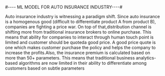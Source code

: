 #---- ML MODEL FOR AUTO INSURANCE INDUSTRY----#

Auto insurance industry is witnessing a paradigm shift.  Since auto insurance is a homogenous good (difficult to differentiate product A from product B), companies are fighting a price war.  On top of that,distribution channel is shifting more from traditional insurance brokers to online purchase. This means that ability for companies to interact through human touch point is limited and customer should be quoteda good price. A good price quote is one which makes customer purchase the policy and helps the company to increase the profits.Also, the insurance premium is calculated based on more than 50+ parameters. This means that traditional business analytics-based algorithms are now limited in their ability to differentiate among customers based on subtle parameters

